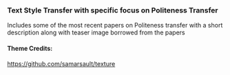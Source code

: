 ### Text Style Transfer with specific focus on Politeness Transfer

Includes some of the most recent papers on Politeness transfer with a short description along with teaser image borrowed from the papers

#### Theme Credits:

https://github.com/samarsault/texture